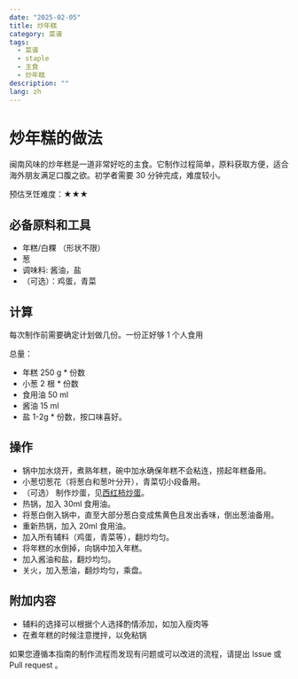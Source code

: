 ```yaml
---
date: "2025-02-05"
title: 炒年糕
category: 菜谱
tags:
  - 菜谱
  - staple
  - 主食
  - 炒年糕
description: ""
lang: zh
---
```



# 炒年糕的做法

闽南风味的炒年糕是一道非常好吃的主食。它制作过程简单，原料获取方便，适合海外朋友满足口腹之欲。初学者需要 30 分钟完成，难度较小。

预估烹饪难度：★★★

## 必备原料和工具

- 年糕/白粿 （形状不限）
- 葱
- 调味料: 酱油，盐
- （可选）：鸡蛋，青菜

## 计算

每次制作前需要确定计划做几份。一份正好够 1 个人食用

总量：

- 年糕 250 g * 份数
- 小葱 2 根 * 份数
- 食用油 50 ml
- 酱油 15 ml
- 盐 1-2g * 份数，按口味喜好。

## 操作

- 锅中加水烧开，煮熟年糕，碗中加水确保年糕不会粘连，捞起年糕备用。
- 小葱切葱花（将葱白和葱叶分开），青菜切小段备用。
- （可选） 制作炒蛋，见[西红柿炒蛋](https://github.com/Anduin2017/HowToCook/blob/master/dishes/vegetable_dish/%E8%A5%BF%E7%BA%A2%E6%9F%BF%E7%82%92%E9%B8%A1%E8%9B%8B.md)。
- 热锅，加入 30ml 食用油。
- 将葱白倒入锅中，直至大部分葱白变成焦黄色且发出香味，倒出葱油备用。
- 重新热锅，加入 20ml 食用油。
- 加入所有辅料（鸡蛋，青菜等），翻炒均匀。
- 将年糕的水倒掉，向锅中加入年糕。
- 加入酱油和盐，翻炒均匀。
- 关火，加入葱油，翻炒均匀，乘盘。

## 附加内容

- 辅料的选择可以根据个人选择酌情添加，如加入瘦肉等
- 在煮年糕的时候注意搅拌，以免粘锅

如果您遵循本指南的制作流程而发现有问题或可以改进的流程，请提出 Issue 或 Pull request 。
